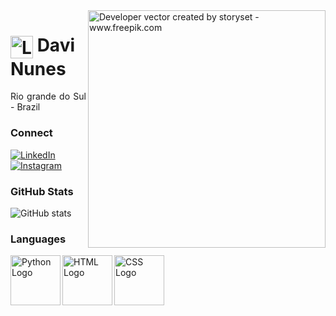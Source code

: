 <img align="right" alt="Developer vector created by storyset - www.freepik.com" height="380" src="https://static.vecteezy.com/system/resources/previews/013/089/848/original/purple-lens-flare-png.png">

<h1>
    <img align="center" alt="Logo" width="36px" src="https://www.iconpacks.net/icons/3/free-icon-purple-person-10780.png"></a>
    <span>Davi Nunes</span>
</h1>

<p align="justify"> Rio grande do Sul - Brazil 

### Connect 

[![LinkedIn](https://img.shields.io/badge/linkedin-0A66C2?style=for-the-badge&logo=linkedin&logoColor=purple&color=black)](https://www.linkedin.com/in/davi-pessoa-nunes-67582a306/)
[![Instagram](https://img.shields.io/badge/Instagram-%23E4405F.svg?style=for-the-badge&logo=Instagram&logoColor=purple&color=black)](https://www.instagram.com/xydavi/)

### GitHub Stats
![GitHub stats](https://github-readme-stats-git-masterrstaa-rickstaa.vercel.app/api?username=xydavi&hide_title=true&show_icons=true&include_all_commits=false&count_private=true&line_height=25&hide=issues&bg_color=000&title_color=FF00F6&text_color=FFF&border_radius=3&border_color=36123c&icon_color=FF00F6&theme=jolly)

### Languages
<img align="left" alt="Python Logo" height="80" src="https://static.vecteezy.com/system/resources/previews/012/697/295/non_2x/3d-python-programming-language-logo-free-png.png"><img align="left" alt="HTML Logo" height="80" src="https://static.vecteezy.com/system/resources/previews/012/697/299/non_2x/stylized-3d-html-logo-design-free-png.png"><img align="left" alt="CSS Logo" height="80" src="https://static.vecteezy.com/system/resources/previews/011/665/094/non_2x/stylized-3d-css-icon-side-view-free-png.png">

